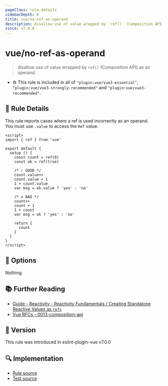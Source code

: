 ```yaml
---
pageClass: rule-details
sidebarDepth: 0
title: vue/no-ref-as-operand
description: disallow use of value wrapped by `ref()` (Composition API) as an operand
since: v7.0.0
---
```

# vue/no-ref-as-operand

> disallow use of value wrapped by `ref()` (Composition API) as an operand

- :gear: This rule is included in all of `"plugin:vue/vue3-essential"`, `"plugin:vue/vue3-strongly-recommended"` and `"plugin:vue/vue3-recommended"`.

## :book: Rule Details

This rule reports cases where a ref is used incorrectly as an operand.  
You must use `.value` to access the `Ref` value.

<eslint-code-block :rules="{'vue/no-ref-as-operand': ['error']}">

```vue
<script>
import { ref } from 'vue'

export default {
  setup () {
    const count = ref(0)
    const ok = ref(true)

    /* ✓ GOOD */
    count.value++
    count.value + 1
    1 + count.value
    var msg = ok.value ? 'yes' : 'no'

    /* ✗ BAD */
    count++
    count + 1
    1 + count
    var msg = ok ? 'yes' : 'no'

    return {
      count
    }
  }
}
</script>
```

</eslint-code-block>

## :wrench: Options

Nothing.

## :books: Further Reading

- [Guide - Reactivity - Reactivity Fundamentals / Creating Standalone Reactive Values as `refs`](https://v3.vuejs.org/guide/reactivity-fundamentals.html#creating-standalone-reactive-values-as-refs)
- [Vue RFCs - 0013-composition-api](https://github.com/vuejs/rfcs/blob/master/active-rfcs/0013-composition-api.md)

## :rocket: Version

This rule was introduced in eslint-plugin-vue v7.0.0

## :mag: Implementation

- [Rule source](https://github.com/vuejs/eslint-plugin-vue/blob/master/lib/rules/no-ref-as-operand.js)
- [Test source](https://github.com/vuejs/eslint-plugin-vue/blob/master/tests/lib/rules/no-ref-as-operand.js)
